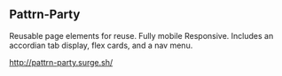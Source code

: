 ## Pattrn-Party

Reusable page elements for reuse. Fully mobile Responsive. Includes an accordian tab display, flex cards, and a nav menu.

http://pattrn-party.surge.sh/
